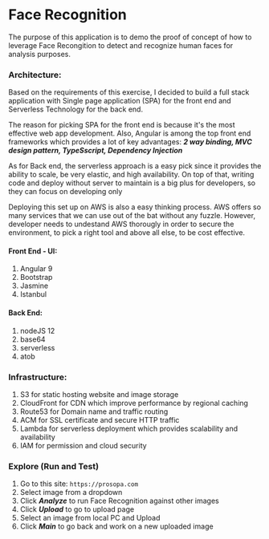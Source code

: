 # Face Recognition

The purpose of this application is to demo the proof of concept of how to leverage Face Recongition to detect and recognize human faces for analysis purposes.

### Architecture: 
Based on the requirements of this exercise, I decided to build a full stack application with Single page application (SPA) for the front end and Serverless Technology for the back end.

The reason for picking SPA for the front end is because it's the most effective web app development. Also, Angular is among the top front end frameworks which provides a lot of key advantages: ***2 way binding, MVC design pattern, TypeSscript, Dependency Injection***

As for Back end, the serverless approach is a easy pick since it provides the ability to scale, be very elastic, and high availability. On top of that, writing code and deploy without server to maintain is a big plus for developers, so they can focus on developing only

Deploying this set up on AWS is also a easy thinking process. AWS offers so many services that we can use out of the bat without any fuzzle. However, developer needs to undestand AWS thorougly in order to secure the environment, to pick a right tool and above all else, to be cost effective.

#### Front End - UI:
1. Angular 9
2. Bootstrap
3. Jasmine
4. Istanbul

#### Back End:
1. nodeJS 12
2. base64
3. serverless
4. atob

### Infrastructure:
1. S3 for static hosting website and image storage
2. CloudFront for CDN which improve performance by regional caching
3. Route53 for Domain name and traffic routing
4. ACM for SSL certificate and secure HTTP traffic
5. Lambda for serverless deployment which provides scalability and availability 
6. IAM for permission and cloud security

### Explore (Run and Test)
1. Go to this site: `https://prosopa.com`
2. Select image from a dropdown
3. Click ***Analyze*** to run Face Recognition against other images
4. Click ***Upload*** to go to upload page
5. Select an image from local PC and Upload
6. Click ***Main*** to go back and work on a new uploaded image